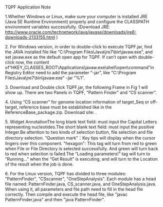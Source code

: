 TQPF Application Note

1.Whether Windows or Linux, make sure your computer is installed JRE (Java SE Runtime Environment) properly and configure the CLASSPATH environment variables successfully. (Download JRE: http://www.oracle.com/technetwork/java/javase/downloads/jre8-downloads-2133155.html )

2. For Windows version, in order to double-click to execute TQPF.jar, find the JAVA installed file like “C:\Program Files\Java\jre7\bin\javaw.exe”, and set javaw.exe as the default open app for TQPF. If can’t open with double-click now, the content of“HKEY_CLASSES_ROOT\Applications\javaw.exe\shell\open\command”in Registry Editor need to add the parameter “-jar”, like "C:\Program Files\Java\jre7\bin\javaw.exe" -jar "%1".

3. Download and Double click TQPF.jar, the following Frame in Fig 1 will show up. There are two Panels in TQPF, “Pattern Finder” and “CS scanner”. 

4. Using “CS scanner” for genome location information of target_Seq or off-target, reference base must be established like in the ReferenceBase_package.zip. Download site: .

5. Widget AnnotationThe long blank text field: must input the Capital Letters representing nucleotides.The short blank text field: must input the positive Integer.Be attention to two kinds of selection button, file selection and file directory selection.
“Question mark”：Key tips will display when the cursor lingers over this component. "hexagon": This tag will turn from red to green when File or File Directory is selected successfully. And green will turn back to red when selection is failed.The “Loading parameters!” tag will turn to “Running…” when the “Get Result” is executing, and will turn to the Location of the result when the job is done.

6. For the Linux version, TQPF has divided to three modules: "PatternFinder", "CSscanner", "OneStepAnalysis". Each module has a head file named: PatternFinder.java, CS_scanner.java, and OneStepAnalysis.java. When using it, all parameters and file path need to fill in the head file correctly. Then compile and execute the head file, like "javac PatternFinder.java" and then "java PatternFinder".
